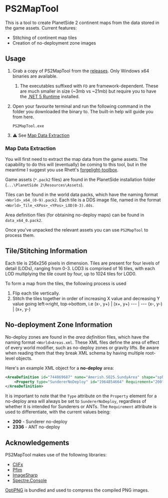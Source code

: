 # PS2MapTool

This is a tool to create PlanetSide 2 continent maps from the data stored in the game assets. Current features:

- Stitching of continent map tiles
- Creation of no-deployment zone images

## Usage

1. Grab a copy of PS2MapTool from the [releases](https://github.com/carlst99/PS2MapTool/releases). Only Windows x64 binaries are available.

    1. The executables suffixed with `FD` are framework-dependent. These are much smaller in size (~3mb vs ~21mb) but require you to have the [.NET 5 Runtime](https://dotnet.microsoft.com/download) installed.

2. Open your favourite terminal and run the following command in the folder you downloaded the binary to. The built-in help will guide you from here.
    ```
    PS2MapTool.exe
    ```

3. :warning: See [Map Data Extraction](#map-data-extraction)

### Map Data Extraction

You will first need to extract the map data from the game assets. The capability to do this will (eventually) be coming to this tool, but in the meantime I suggest you use Rhett's [forgelight-toolbox](https://github.com/RhettVX/forgelight-toolbox).

Game assets (`*.pack2` files) are found in the PlanetSide installation folder (`...\PlanetSide 2\Resources\Assets`).

Tiles can be found in the world data packs, which have the naming format `<World>_x64_(0-9).pack2`. Each tile is a DDS image file, named in the format `<World>_Tile_<XPos>_<YPos>_LOD(0-3).dds`.

Area definition files (for obtaining no-deploy maps) can be found in `data_x64_0.pack2`.

Once you've unpacked the relevant assets you can use `PS2MapTool` to process them.

## Tile/Stitching Information

Each tile is 256x256 pixels in dimension. Tiles are present for four levels of detail (LODs), ranging from 0-3. LOD3 is comprised of 16 tiles, with each LOD multiplying the tile count by four, up to 1024 tiles for LOD0.

To form a map from the tiles, the following process is used

1. Flip each tile vertically.
2. Stitch the tiles together in order of increasing X value and decreasing Y value going left->right, top->bottom, i.e
    (x-, y+) | (x+, y+)
    --- | ---
    (x-, y-) | (x+, y-)

## No-deployment Zone Information

No-deploy zones are found in the *area definition* files, which have the naming format `<World>Areas.xml`. These XML files define the area of effect of every world modifier, such as no-deploy zones or gravity lifts. Be aware when reading them that they break XML schema by having multiple root-level objects.

Here's an example XML object for a **no-deploy** area:

```xml
<AreaDefinition id="744869687" name="Amerish.SO25.SundyArea" shape="sphere" x1="-2719.131348" y1="71.812500" z1="-309.012238" radius="100.000000">
    <Property type="SundererNoDeploy" id="1964854664" Requirement="200" FacilityId="222240" DeployableClientReqId="0" />
</AreaDefinition>
```

It is important to note that the `Type` attribute on the `Property` element for a no-deploy area will always be set to `SundererNoDeploy`, regardless of whether it is intended for Sunderers or ANTs. The `Requirement` attribute is used to differentiate, with the current values being:

- **200** - Sunderer no-deploy
- **2336** - ANT no-deploy

## Acknowledgements

PS2MapTool makes use of the following libraries:

- [CliFx](https://github.com/Tyrrrz/CliFx)
- [Pfim](https://github.com/nickbabcock/Pfim)
- [ImageSharp](https://github.com/SixLabors/ImageSharp)
- [Spectre.Console](https://github.com/spectreconsole/spectre.console)

[OptiPNG](http://optipng.sourceforge.net) is bundled and used to compress the compiled PNG images.